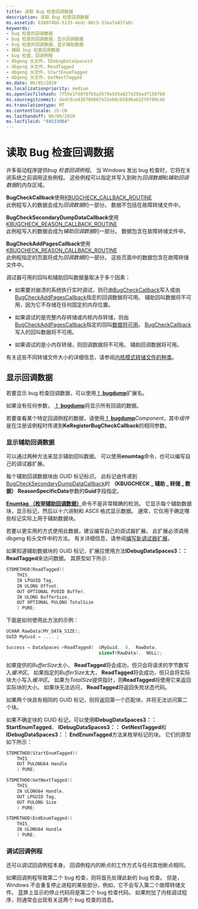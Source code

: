 ```yaml
---
title: 读取 Bug 检查回调数据
description: 读取 Bug 检查回调数据
ms.assetid: 638074bb-5133-4edc-86c5-33aafa837a0c
keywords:
- bug 检查的回调数据
- bug 检查的回调数据，显示回调数据
- bug 检查的回调数据，显示辅助数据
- 辅助 bug 检查回调数据
- bug 检查，回调例程
- dbgeng 头文件，IDebugDataSpaces3
- dbgeng 头文件，ReadTagged
- dbgeng 头文件，StartEnumTagged
- dbgeng 头文件，GetNextTagged
ms.date: 06/05/2020
ms.localizationpriority: medium
ms.openlocfilehash: 7f55e1fddf8fb5a3579a565a0274293ad71507b0
ms.sourcegitcommit: dadc9ced1670d667e31eb0cb58d6a622f0f09c46
ms.translationtype: MT
ms.contentlocale: zh-CN
ms.lasthandoff: 06/09/2020
ms.locfileid: "84533904"
---
```

# <a name="reading-bug-check-callback-data"></a>读取 Bug 检查回调数据

许多驱动程序提供*bug 检查回调例程*。 当 Windows 发出 bug 检查时，它将在关闭系统之前调用这些例程。 这些例程可以指定并写入到称为*回调数据*和*辅助回调数据*的内存区域。

**BugCheckCallback**使用[KBUGCHECK_CALLBACK_ROUTINE](https://docs.microsoft.com/windows-hardware/drivers/ddi/wdm/nc-wdm-kbugcheck_callback_routine)  
此例程写入的数据会成为*回调数据*的一部分。 数据不包括在故障转储文件中。

**BugCheckSecondaryDumpDataCallback**使用[KBUGCHECK_REASON_CALLBACK_ROUTINE](https://docs.microsoft.com/windows-hardware/drivers/ddi/wdm/nc-wdm-kbugcheck_reason_callback_routine)  
此例程写入的数据会成为*辅助回调数据*的一部分。 数据包含在故障转储文件中。

**BugCheckAddPagesCallback**使用[KBUGCHECK_REASON_CALLBACK_ROUTINE](https://docs.microsoft.com/windows-hardware/drivers/ddi/wdm/nc-wdm-kbugcheck_reason_callback_routine)  
此例程指定的页面将成为*回调数据*的一部分。 这些页面中的数据包含在故障转储文件中。

调试器可用的回叫和辅助回叫数据量取决于多个因素：

- 如果要对崩溃的系统执行实时调试，则已由[BugCheckCallback](https://docs.microsoft.com/windows-hardware/drivers/ddi/wdm/nc-wdm-kbugcheck_callback_routine)写入或由[BugCheckAddPagesCallback](https://docs.microsoft.com/windows-hardware/drivers/ddi/wdm/nc-wdm-kbugcheck_reason_callback_routine)指定的回调数据将可用。 辅助回叫数据将不可用，因为它不存储在任何固定的内存位置。

- 如果调试的是完整内存转储或内核内存转储，则由[BugCheckAddPagesCallback](https://docs.microsoft.com/windows-hardware/drivers/ddi/wdm/nc-wdm-kbugcheck_reason_callback_routine)指定的回叫[数据将可用](https://docs.microsoft.com/windows-hardware/drivers/ddi/content/wdm/nc-wdm-kbugcheck_reason_callback_routine)。 [BugCheckCallback](https://docs.microsoft.com/windows-hardware/drivers/ddi/wdm/nc-wdm-kbugcheck_callback_routine)写入的回叫数据将不可用。

- 如果调试的是小内存转储，则回调数据将不可用。 辅助回调数据将可用。

有关这些不同转储文件大小的详细信息，请参阅[内核模式转储文件的种类](varieties-of-kernel-mode-dump-files.md)。

## <a name="displaying-callback-data"></a>显示回调数据

若要显示 bug 检查回调数据，可以使用[**！ bugdump**](-bugdump.md)扩展名。

如果没有任何参数， [**！ bugdump**](-bugdump.md)将显示所有回调的数据。

若要查看某个特定回调例程的数据，请使用[**！ bugdump**](-bugdump.md)*Component*，其中*组件*是在注册该例程时传递到**KeRegisterBugCheckCallback**的相同参数。

### <a name="displaying-secondary-callback-data"></a>显示辅助回调数据

可以通过两种方法来显示辅助回叫数据。 可以使用**enumtag**命令，也可以编写自己的调试器扩展。

每个辅助回调数据块由 GUID 标记标识。 此标记由传递到[BugCheckSecondaryDumpDataCallback](https://docs.microsoft.com/windows-hardware/drivers/ddi/wdm/nc-wdm-kbugcheck_reason_callback_routine)的 **（KBUGCHECK \_ 辅助 \_ 转储 \_ 数据） ReasonSpecificData**参数的**Guid**字段指定。

[**Enumtag （枚举辅助回调数据）**](-enumtag--enumerate-secondary-callback-data-.md)命令不是非常精确的检测。 它显示每个辅助数据块，显示标记，然后以十六进制和 ASCII 格式显示数据。 通常，它仅用于确定哪些标记实际上用于辅助数据块。

若要以更实用的方式使用此数据，建议编写自己的调试器扩展。 此扩展必须调用 dbgeng 标头文件中的方法。 有关详细信息，请参阅[编写新调试器扩展](writing-new-debugger-extensions.md)。

如果知道辅助数据块的 GUID 标记，扩展应使用方法**IDebugDataSpaces3：： ReadTagged**来访问数据。 其原型如下所示：

```cpp
STDMETHOD(ReadTagged)(
    THIS_
    IN LPGUID Tag,
    IN ULONG Offset,
    OUT OPTIONAL PVOID Buffer,
    IN ULONG BufferSize,
    OUT OPTIONAL PULONG TotalSize
    ) PURE; 
```

下面是如何使用此方法的示例：

```cpp
UCHAR RawData[MY_DATA_SIZE];
GUID MyGuid = .... ;

Success = DataSpaces->ReadTagged(  &MyGuid,  0,  RawData,
                                   sizeof(RawData),  NULL); 
```

如果提供的*BufferSize*太小， **ReadTagged**将会成功，但只会将请求的字节数写入*缓冲区*。 如果指定的*BufferSize*太大， **ReadTagged**将会成功，但只会将实际块大小写入*缓冲区*。 如果为*TotalSize*提供指针，则**ReadTagged**将使用它来返回实际块的大小。 如果块无法访问， **ReadTagged**将返回失败状态代码。

如果两个块具有相同的 GUID 标记，则将返回第一个匹配块，并将无法访问第二个块。

如果不确定块的 GUID 标记，可以使用**IDebugDataSpaces3：： StartEnumTagged**、 **IDebugDataSpaces3：： GetNextTagged**和**IDebugDataSpaces3：： EndEnumTagged**方法来枚举标记的块。 它们的原型如下所示：

```cpp
STDMETHOD(StartEnumTagged)(
    THIS_
    OUT PULONG64 Handle
    ) PURE;

STDMETHOD(GetNextTagged)(
    THIS_
    IN ULONG64 Handle,
    OUT LPGUID Tag,
    OUT PULONG Size
    ) PURE;

STDMETHOD(EndEnumTagged)(
    THIS_
    IN ULONG64 Handle
    ) PURE;
```

### <a name="debugging-callback-routines"></a>调试回调例程

还可以调试回调例程本身。 回调例程内的断点的工作方式与任何其他断点相同。

如果回调例程导致第二个 bug 检查，则将首先处理此新的 bug 检查。 但是，Windows 不会重复停止进程的某些部分，例如，它不会写入第二个故障转储文件。 蓝屏上显示的停止代码将是第二个 bug 检查代码。 如果附加了内核调试程序，则通常会出现有关这两个 bug 检查的消息。
